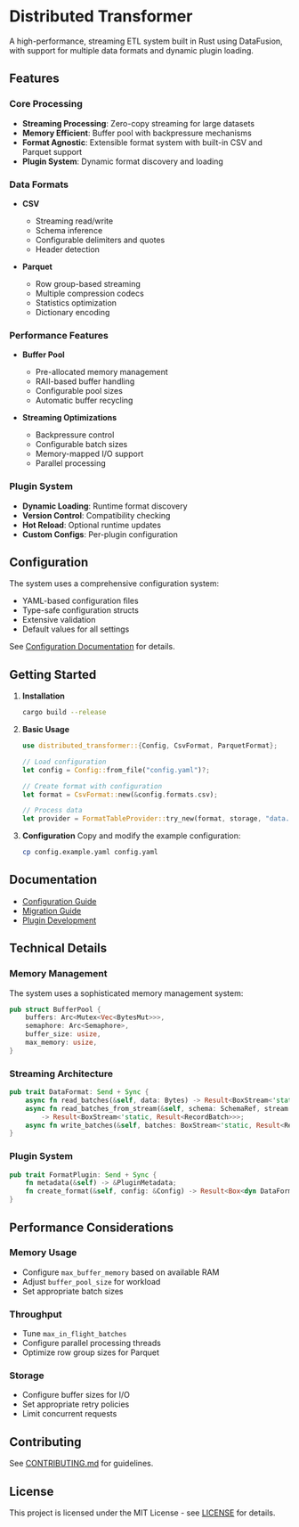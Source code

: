 # Distributed Transformer

A high-performance, streaming ETL system built in Rust using DataFusion, with support for multiple data formats and dynamic plugin loading.

## Features

### Core Processing
- **Streaming Processing**: Zero-copy streaming for large datasets
- **Memory Efficient**: Buffer pool with backpressure mechanisms
- **Format Agnostic**: Extensible format system with built-in CSV and Parquet support
- **Plugin System**: Dynamic format discovery and loading

### Data Formats
- **CSV**
  - Streaming read/write
  - Schema inference
  - Configurable delimiters and quotes
  - Header detection

- **Parquet**
  - Row group-based streaming
  - Multiple compression codecs
  - Statistics optimization
  - Dictionary encoding

### Performance Features
- **Buffer Pool**
  - Pre-allocated memory management
  - RAII-based buffer handling
  - Configurable pool sizes
  - Automatic buffer recycling

- **Streaming Optimizations**
  - Backpressure control
  - Configurable batch sizes
  - Memory-mapped I/O support
  - Parallel processing

### Plugin System
- **Dynamic Loading**: Runtime format discovery
- **Version Control**: Compatibility checking
- **Hot Reload**: Optional runtime updates
- **Custom Configs**: Per-plugin configuration

## Configuration

The system uses a comprehensive configuration system:
- YAML-based configuration files
- Type-safe configuration structs
- Extensive validation
- Default values for all settings

See [Configuration Documentation](docs/configuration.md) for details.

## Getting Started

1. **Installation**
   ```bash
   cargo build --release
   ```

2. **Basic Usage**
   ```rust
   use distributed_transformer::{Config, CsvFormat, ParquetFormat};

   // Load configuration
   let config = Config::from_file("config.yaml")?;

   // Create format with configuration
   let format = CsvFormat::new(&config.formats.csv);

   // Process data
   let provider = FormatTableProvider::try_new(format, storage, "data.csv").await?;
   ```

3. **Configuration**
   Copy and modify the example configuration:
   ```bash
   cp config.example.yaml config.yaml
   ```

## Documentation

- [Configuration Guide](docs/configuration.md)
- [Migration Guide](docs/migration.md)
- [Plugin Development](docs/plugins.md)

## Technical Details

### Memory Management
The system uses a sophisticated memory management system:
```rust
pub struct BufferPool {
    buffers: Arc<Mutex<Vec<BytesMut>>>,
    semaphore: Arc<Semaphore>,
    buffer_size: usize,
    max_memory: usize,
}
```

### Streaming Architecture
```rust
pub trait DataFormat: Send + Sync {
    async fn read_batches(&self, data: Bytes) -> Result<BoxStream<'static, Result<RecordBatch>>>;
    async fn read_batches_from_stream(&self, schema: SchemaRef, stream: DataStream) 
        -> Result<BoxStream<'static, Result<RecordBatch>>>;
    async fn write_batches(&self, batches: BoxStream<'static, Result<RecordBatch>>) -> Result<Bytes>;
}
```

### Plugin System
```rust
pub trait FormatPlugin: Send + Sync {
    fn metadata(&self) -> &PluginMetadata;
    fn create_format(&self, config: &Config) -> Result<Box<dyn DataFormat + Send + Sync>>;
}
```

## Performance Considerations

### Memory Usage
- Configure `max_buffer_memory` based on available RAM
- Adjust `buffer_pool_size` for workload
- Set appropriate batch sizes

### Throughput
- Tune `max_in_flight_batches`
- Configure parallel processing threads
- Optimize row group sizes for Parquet

### Storage
- Configure buffer sizes for I/O
- Set appropriate retry policies
- Limit concurrent requests

## Contributing

See [CONTRIBUTING.md](CONTRIBUTING.md) for guidelines.

## License

This project is licensed under the MIT License - see [LICENSE](LICENSE) for details.